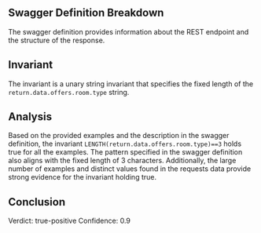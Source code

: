 ## Swagger Definition Breakdown
The swagger definition provides information about the REST endpoint and the structure of the response.

## Invariant
The invariant is a unary string invariant that specifies the fixed length of the `return.data.offers.room.type` string.

## Analysis
Based on the provided examples and the description in the swagger definition, the invariant `LENGTH(return.data.offers.room.type)==3` holds true for all the examples. The pattern specified in the swagger definition also aligns with the fixed length of 3 characters. Additionally, the large number of examples and distinct values found in the requests data provide strong evidence for the invariant holding true.

## Conclusion
Verdict: true-positive
Confidence: 0.9
